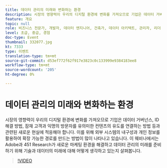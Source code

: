 ```yaml
---
title: 데이터 관리의 미래와 변화하는 환경
description: 시장의 영향력이 우리의 디지털 환경에 변화를 가져오므로 기업은 데이터 거버넌스, ID 해결 방법, 잠재 고객과 익명의 방문자를 유의미한 컨텐츠의 유도를 연결하는 방법 등과 관련된 새로운 현실에 적응해야 합니다. 이를 위해 외부 시스템의 내구성과 개인 정보를 활용하여 확장 가능한 경로를 만드는 방법이 많이 나타나고 있습니다. 이 웨비나에서는 Adobe과 451 Research가 새로운 마케팅 환경을 해결하고 데이터 관리의 미래를 준비하기 위해 기술과 데이터의 미래에 대해 어떻게 생각하고 있는지 살펴봅니다.
feature: 개요
topic: null
role: 비즈니스 전문가, 개발자, 데이터 엔지니어, 건축가, 데이터 아키텍트, 관리자, 리더
level: 초급, 중급, 경험
doc-type: Event
thumbnail: 332077.jpg
kt: 7333
type: 이벤트
translation-type: tm+mt
source-git-commit: d53ef772f62f917e3823c0c133999e9384183ee8
workflow-type: tm+mt
source-wordcount: '205'
ht-degree: 0%

---
```



# 데이터 관리의 미래와 변화하는 환경

시장의 영향력이 우리의 디지털 환경에 변화를 가져오므로 기업은 데이터 거버넌스, ID 해결 방법, 잠재 고객과 익명의 방문자를 유의미한 컨텐츠의 유도를 연결하는 방법 등과 관련된 새로운 현실에 적응해야 합니다. 이를 위해 외부 시스템의 내구성과 개인 정보를 활용하여 확장 가능한 경로를 만드는 방법이 많이 나타나고 있습니다. 이 웨비나에서는 Adobe과 451 Research가 새로운 마케팅 환경을 해결하고 데이터 관리의 미래를 준비하기 위해 기술과 데이터의 미래에 대해 어떻게 생각하고 있는지 살펴봅니다.

>[!VIDEO](https://video.tv.adobe.com/v/332077/?quality=12&learn=on)
